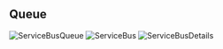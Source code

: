## Queue
![ServiceBusQueue](https://user-images.githubusercontent.com/87525401/202092806-22c2f72c-0cfa-484e-b534-7a00c43e4b9a.png)
![ServiceBus](https://user-images.githubusercontent.com/87525401/202097154-d7bc165f-2bf1-4d22-819f-b9f1c16d0fc9.png)
![ServiceBusDetails](https://user-images.githubusercontent.com/87525401/202099302-b903e4bf-4b6e-4bc6-b5be-aa4ed130c477.PNG)

